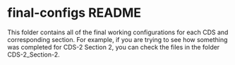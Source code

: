 # final-configs README
This folder contains all of the final working configurations for each CDS and corresponding section. For example, if you are trying to see how something was completed for CDS-2 Section 2, you can check the files in the folder CDS-2_Section-2.
